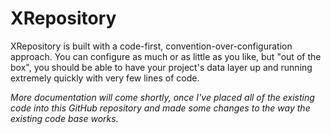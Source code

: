 XRepository
===========

XRepository is built with a code-first, convention-over-configuration approach. You can configure as much or as little
as you like, but "out of the box", you should be able to have your project's data layer up and running extremely
quickly with very few lines of code.

*More documentation will come shortly, once I've placed all of the existing code into this GitHub repository and made
some changes to the way the existing code base works.*